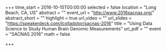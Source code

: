 +++
time_start = 2016-10-15T00:00:00
selected = false
location = "Long Beach, CA, US"
abstract = ""
event_url = "http://www.2016sacnas.org/"
abstract_short = ""
highlight = true
url_video = ""
url_slides = "https://speakerdeck.com/lcolladotor/sacnas-2016"
title = "Using Data Science to Study Human Brain Genomic Measurements"
url_pdf = ""
event = "SACNAS 2016"
math = false

+++


